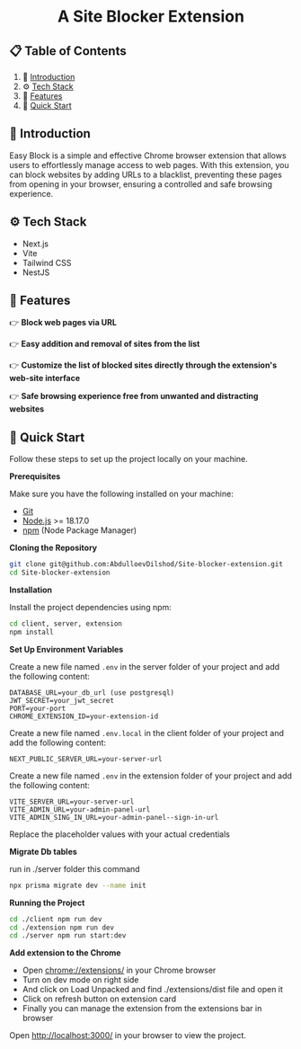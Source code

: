 <h1 align="center">A Site Blocker Extension</h1>

## 📋 <a name="table">Table of Contents</a>

1. 🤖 [Introduction](#introduction)
2. ⚙️ [Tech Stack](#tech-stack)
3. 🔋 [Features](#features)
4. 🤸 [Quick Start](#quick-start)

## <a name="introduction">🤖 Introduction</a>

Easy Block is a simple and effective Chrome browser extension that allows users to effortlessly manage access to web pages. 
With this extension, you can block websites by adding URLs to a blacklist, preventing these pages from opening in your browser, ensuring a controlled and safe browsing experience.

## <a name="tech-stack">⚙️ Tech Stack</a>

- Next.js
- Vite
- Tailwind CSS
- NestJS

## <a name="features">🔋 Features</a>

👉 **Block web pages via URL**

👉 **Easy addition and removal of sites from the list**

👉 **Customize the list of blocked sites directly through the extension's web-site interface**

👉 **Safe browsing experience free from unwanted and distracting websites**

## <a name="quick-start">🤸 Quick Start</a>

Follow these steps to set up the project locally on your machine.

**Prerequisites**

Make sure you have the following installed on your machine:

- [Git](https://git-scm.com/)
- [Node.js](https://nodejs.org/en) >= 18.17.0
- [npm](https://www.npmjs.com/) (Node Package Manager)

**Cloning the Repository**

```bash
git clone git@github.com:AbdulloevDilshod/Site-blocker-extension.git
cd Site-blocker-extension
```

**Installation**

Install the project dependencies using npm:

```bash
cd client, server, extension
npm install
```

**Set Up Environment Variables**

Create a new file named `.env` in the server folder of your project and add the following content:

```env
DATABASE_URL=your_db_url (use postgresql)
JWT_SECRET=your_jwt_secret
PORT=your-port
CHROME_EXTENSION_ID=your-extension-id
```
Create a new file named `.env.local` in the client folder of your project and add the following content:

```env
NEXT_PUBLIC_SERVER_URL=your-server-url
```
Create a new file named `.env` in the extension folder of your project and add the following content:

```env
VITE_SERVER_URL=your-server-url
VITE_ADMIN_URL=your-admin-panel-url
VITE_ADMIN_SING_IN_URL=your-admin-panel--sign-in-url
```

Replace the placeholder values with your actual credentials

**Migrate Db tables**

run in ./server folder this command

```bash
npx prisma migrate dev --name init
```

**Running the Project**

```bash
cd ./client npm run dev
cd ./extension npm run dev
cd ./server npm run start:dev
```
**Add extension to the Chrome**

- Open [chrome://extensions/](chrome://extensions/) in your Chrome browser
- Turn on dev mode on right side
- And click on Load Unpacked and find ./extensions/dist file and open it
- Click on refresh button on extension card
- Finally you can manage the extension from the extensions bar in browser

Open [http://localhost:3000/](http://localhost:3000/) in your browser to view the project.
